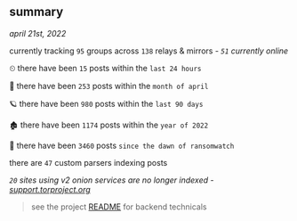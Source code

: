 
## summary
_april 21st, 2022_

currently tracking `95` groups across `138` relays & mirrors - _`51` currently online_

⏲ there have been `15` posts within the `last 24 hours`

🦈 there have been `253` posts within the `month of april`

🪐 there have been `980` posts within the `last 90 days`

🏚 there have been `1174` posts within the `year of 2022`

🦕 there have been `3460` posts `since the dawn of ransomwatch`

there are `47` custom parsers indexing posts

_`20` sites using v2 onion services are no longer indexed - [support.torproject.org](https://support.torproject.org/onionservices/v2-deprecation/)_

> see the project [README](https://github.com/thetanz/ransomwatch#ransomwatch--) for backend technicals
